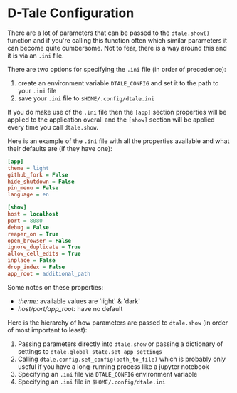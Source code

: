 # D-Tale Configuration

There are a lot of parameters that can be passed to the `dtale.show()` function and if you're calling this function often which similar parameters it can become quite cumbersome.  Not to fear, there is a way around this and it is via an `.ini` file.

There are two options for specifying the `.ini` file (in order of precedence):
1) create an environment variable `DTALE_CONFIG` and set it to the path to your `.ini` file
2) save your `.ini` file to `$HOME/.config/dtale.ini`

If you do make use of the `.ini` file then the `[app]` section properties will be applied to the application overall and the `[show]` section will be applied every time you call `dtale.show`.

Here is an example of the `.ini` file with all the properties available and what their defaults are (if they have one):
```ini
[app]
theme = light
github_fork = False
hide_shutdown = False
pin_menu = False
language = en

[show]
host = localhost
port = 8080
debug = False
reaper_on = True
open_browser = False
ignore_duplicate = True
allow_cell_edits = True
inplace = False
drop_index = False
app_root = additional_path
```

Some notes on these properties:
* *theme:* available values are 'light' & 'dark'
* *host/port/app_root:* have no default

Here is the hierarchy of how parameters are passed to `dtale.show` (in order of most important to least):
1) Passing parameters directly into `dtale.show` or passing a dictionary of settings to `dtale.global_state.set_app_settings`
2) Calling `dtale.config.set_config(path_to_file)` which is probably only useful if you have a long-running process like a jupyter notebook
3) Specifying an `.ini` file via `DTALE_CONFIG` environment variable
4) Specifying an `.ini` file in `$HOME/.config/dtale.ini`
